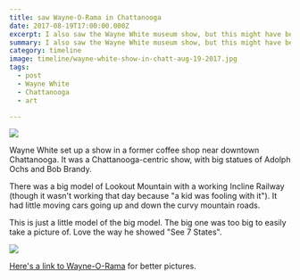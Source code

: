 ```yaml
---
title: saw Wayne-O-Rama in Chattanooga
date: 2017-08-19T17:00:00.000Z
excerpt: I also saw the Wayne White museum show, but this might have been more fun.
summary: I also saw the Wayne White museum show, but this might have been more fun.
category: timeline
image: timeline/wayne-white-show-in-chatt-aug-19-2017.jpg
tags:
  - post
  - Wayne White
  - Chattanooga
  - art

---
```


![](/static/img/timeline/waynewhite/wayne-white-show-in-chatt-aug-19-2017.jpg "")

Wayne White set up a show in a former coffee shop near downtown Chattanooga. It was a Chattanooga-centric show, with big statues of Adolph Ochs and Bob Brandy.

There was a big model of Lookout Mountain with a working Incline Railway (though it wasn't working that day because "a kid was fooling with it"). It had little moving cars going up and down the curvy mountain roads.

This is just a little model of the big model. The big one was too big to easily take a picture of. Love the way he showed "See 7 States".

![](/static/img/timeline/waynewhite/waynewhite-lookoutmodel.jpg "")

[Here's a link to Wayne-O-Rama](https://www.wayneorama.com/) for better pictures.